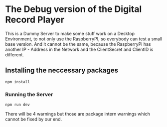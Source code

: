 # The Debug version of the Digital Record Player

This is a Dummy Server to make some stuff work on a Desktop Environment, to not only use the RaspberryPI, so everybody can test a small base version. And it cannot be the same, because the RaspberryPi has another IP - Address in the Network and the ClientSecret and ClientID is different.


## Installing the neccessary packages

```
npm install
```

### Running the Server

```
npm run dev
```

There will be 4 warnings but those are package intern warnings which cannot be fixed by our end.